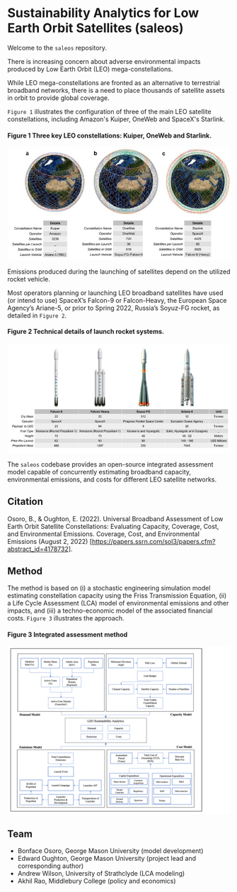 # Sustainability Analytics for Low Earth Orbit Satellites (saleos)

Welcome to the `saleos` repository.

There is increasing concern about adverse environmental impacts produced by Low Earth Orbit (LEO) mega-constellations.

While LEO mega-constellations are fronted as an alternative to terrestrial broadband networks, there is a need to place thousands of satellite assets in orbit to provide global coverage. 

`Figure 1` illustrates the configuration of three of the main LEO satellite constellations, including Amazon's Kuiper, OneWeb and SpaceX's Starlink. 

#### Figure 1 Three key LEO constellations: Kuiper, OneWeb and Starlink.
<p align="center">
  <img src="/docs/fig_1.jpg" />
</p>

Emissions produced during the launching of satellites depend on the utilized rocket vehicle. 

Most operators planning or launching LEO broadband satellites have used (or intend to use) SpaceX’s Falcon-9 or Falcon-Heavy, the European Space Agency’s Ariane-5, or prior to Spring 2022, Russia’s Soyuz-FG rocket, as detailed in `Figure 2`. 

#### Figure 2 Technical details of launch rocket systems.
<p align="center">
  <img src="/docs/fig_2.jpg" />
</p>

The `saleos` codebase provides an open-source integrated assessment model capable of concurrently estimating broadband capacity, environmental emissions, and costs for different LEO satellite networks.

Citation
---------
Osoro, B., & Oughton, E. (2022). Universal Broadband Assessment of Low Earth Orbit Satellite Constellations: Evaluating Capacity, Coverage, Cost, and Environmental Emissions. Coverage, Cost, and Environmental Emissions (August 2, 2022) [https://papers.ssrn.com/sol3/papers.cfm?abstract_id=4178732].

## Method

The method is based on (i) a stochastic engineering simulation model estimating constellation capacity using the Friss Transmission Equation, (ii) a Life Cycle Assessment (LCA) model of environmental emissions and other impacts, and (iii) a techno-economic model of the associated financial costs. `Figure 3` illustrates the approach.

#### Figure 3 Integrated assessment method
<p align = 'center'>
  <img src= '/docs/model.png' />
</p>

## Team
- Bonface Osoro, George Mason University (model development)
- Edward Oughton, George Mason University (project lead and corresponding author)
- Andrew Wilson, University of Strathclyde (LCA modeling)
- Akhil Rao, Middlebury College (policy and economics)
